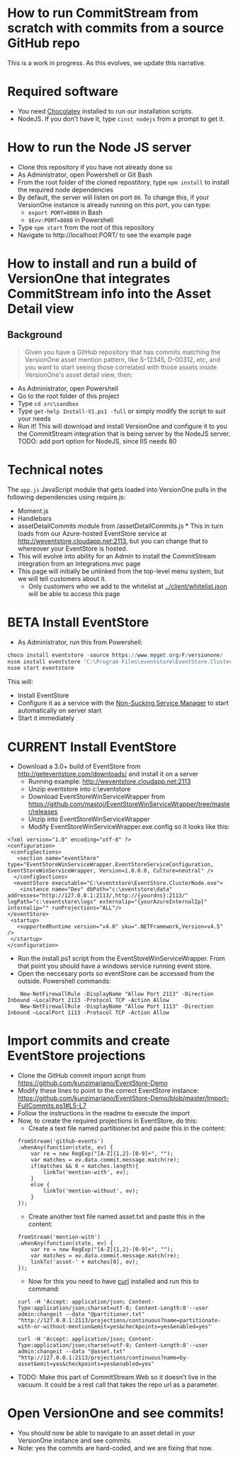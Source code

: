 # How to run CommitStream from scratch with commits from a source GitHub repo

This is a work in progress. As this evolves, we update this narrative.

# Required software

* You need [Chocolatey](http://chocolatey.org/) installed to run our installation scripts.
* NodeJS. If you don't have it, type `cinst nodejs` from a prompt to get it.

# How to run the Node JS server

* Clone this repository if you have not already done so
* As Administrator, open Powershell or Git Bash
* From the root folder of the cloned repostitory, type `npm install` to install the required node dependencies
* By default, the server will listen on port `80`. To change this, if your VersionOne instance is already running on this port, you can type:
  * `export PORT=8080` in Bash
  * `$Env:PORT=8080` in Powershell
* Type `npm start` from the root of this repository
* Navigate to http://localhost:PORT/ to see the example page

# How to install and run a build of VersionOne that integrates CommitStream info into the Asset Detail view

## Background
> Given you have a GitHub repository that has commits matching the VersionOne asset mention pattern, like S-12345, D-00312, etc, and you want to start seeing those correlated with those assets inside VersionOne's asset detail view, then:

* As Administrator, open Powershell
* Go to the root folder of this project
* Type `cd src\sandbox`
* Type `get-help Install-V1.ps1 -full` or simply modify the script to suit your needs
* Run it! This will download and install VersionOne and configure it to you the CommitStream integration that is being server by the NodeJS server. TODO: add port option for NodeJS, since IIS needs 80

# Technical notes 

The `app.js` JavaScript module that gets loaded into VersionOne pulls in the following dependencies using require.js: 
  * Moment.js
  * Handlebars
  * assetDetailCommits module from <nodeServerUrl>/assetDetailCommits.js
          * This in turn loads from our Azure-hosted EventStore service at http://weventstore.cloudapp.net:2113, but you can change that to whereover your EventStore is hosted.
* This will evolve into ability for an Admin to install the CommitStream integration from an Integrations.mvc page
* This page will initially be unlinked from the top-level menu system, but we will tell customers about it.
  * Only customers who we add to the whitelist at [../client/whitelist.json](../client/whitelist.json) will be able to access this page

# BETA Install EventStore

* As Administrator, run this from Powershell:

```powershell
choco install eventstore -source https://www.myget.org/F/versionone/
nssm install eventstore "C:\Program Files\eventstore\EventStore.ClusterNode.exe" "--run-projections=ALL"
nssm start eventstore
```

This will:
* Install EventStore
* Configure it as a service with the [Non-Sucking Service Manager](http://nssm.cc/) to start automatically on server start
* Start it immediately

# CURRENT Install EventStore
* Download a 3.0+ build of EventStore from http://geteventstore.com/downloads/ and install it on a server
  * Running example: http://weventstore.cloudapp.net:2113
  * Unzip eventstore into c:\eventstore
  * Download EventStoreWinServiceWrapper from https://github.com/mastoj/EventStoreWinServiceWrapper/tree/master/releases
  * Unzip into EventStoreWinServiceWrapper
  * Modify EventStoreWinServiceWrapper.exe.config so it looks like this:

 ```
 <?xml version="1.0" encoding="utf-8" ?>
 <configuration>
  <configSections>
    <section name="eventStore" type="EventStoreWinServiceWrapper.EventStoreServiceConfiguration,   EventStoreWinServiceWrapper, Version=1.0.0.0, Culture=neutral" />
   </configSections>
   <eventStore executable="C:\eventstore\EventStore.ClusterNode.exe">
     <instance name="Dev" dbPath="c:\eventstore\data"    addresses="http://127.0.0.1:2113/,http://{yourdns}:2113/" logPath="c:\eventstore\logs" externalip="{yourAzureInternalIp}" internalip="" runProjections="ALL"/>
 </eventStore>
  <startup>
    <supportedRuntime version="v4.0" sku=".NETFramework,Version=v4.5" />
  </startup>
</configuration>
 ```
 * Run the install.ps1 script from the EventStoreWinServiceWrapper. From that point you should have a windows service running event store.
 * Open the neccesary ports so eventStore can be accessed from the outside. Powershell commands:
```
	New-NetFirewallRule -DisplayName "Allow Port 2113" -Direction Inbound –LocalPort 2113 -Protocol TCP -Action Allow
	New-NetFirewallRule -DisplayName "Allow Port 1113" -Direction Inbound –LocalPort 1113 -Protocol TCP -Action Allow
```

# Import commits and create EventStore projections
* Clone the GitHub commit import script from https://github.com/kunzimariano/EventStore-Demo
* Modify these lines to point to the correct EventStore instance: https://github.com/kunzimariano/EventStore-Demo/blob/master/Import-FullCommits.ps1#L5-L7
* Follow the instructions in the readme to execute the import
* Now, to create the required projections in EventStore, do this:
	* Create a text file named partitioner.txt and paste this in the content:
	```
	fromStream('github-events')
	.whenAny(function(state, ev) {
		var re = new RegExp("[A-Z]{1,2}-[0-9]+", "");
		var matches = ev.data.commit.message.match(re);
		if(matches && 0 < matches.length){
			linkTo('mention-with', ev);
		}
		else {
			linkTo('mention-without', ev);
		}
	});

	```
	* Create another text file named asset.txt and paste this in the content: 
	```
	fromStream('mention-with')
	.whenAny(function(state, ev) {
		var re = new RegExp("[A-Z]{1,2}-[0-9]+", "");
		var matches = ev.data.commit.message.match(re);
		linkTo('asset-' + matches[0], ev);
	});
	```
	* Now for this you need to have [curl](http://curl.haxx.se/download.html) installed and run this to command:
	```
	curl -H 'Accept: application/json; Content-Type:application/json;charset=utf-8; Content-Length:8'--user admin:changeit --data "@partitioner.txt" "http://127.0.0.1:2113/projections/continuous?name=partitionate-with-or-without-mention&emit=yes&checkpoints=yes&enabled=yes"
	
	curl -H 'Accept: application/json; Content-Type:application/json;charset=utf-8; Content-Length:8'--user admin:changeit --data "@asset.txt" "http://127.0.0.1:2113/projections/continuous?name=by-asset&emit=yes&checkpoints=yes&enabled=yes"
	```
* TODO: Make this part of CommitStream.Web so it doesn't live in the vacuum. It could be a rest call that takes the repo url as a parameter.

# Open VersionOne and see commits!
* You should now be able to navigate to an asset detail in your VersionOne instance and see commits.
* Note: yes the commits are hard-coded, and we are fixing that now.
